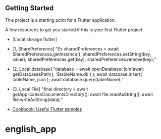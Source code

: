 ## Getting Started

This project is a starting point for a Flutter application.

A few resources to get you started if this is your first Flutter project:

- [Local storage flutter]
- [1, SharePreference]
"Ex sharedPreferences = await SharedPreferences.getInstance();
  sharedPreferences.setString(key, value);
  sharedPreferences.get(key);
  sharedPreferences.remove(key);"

- [2, Local database]
"database = await openDatabase( join(await getDatabasesPath(), '$tableName.db') );
  await database.insert( tableName, json );
  await database.query(tableName);"
- [3, Local File]
"final directory = await getApplicationDocumentsDirectory();
  await file.readAsString();
  await file.writeAsString(data);"
- [Cookbook: Useful Flutter samples](https://docs.flutter.dev/cookbook)


# english_app

